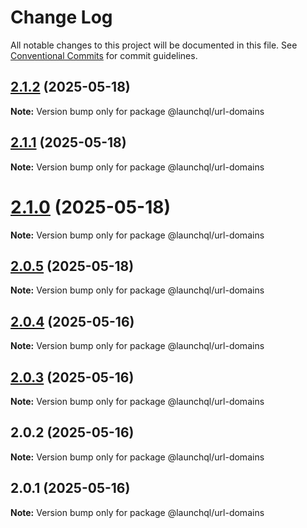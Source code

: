 # Change Log

All notable changes to this project will be documented in this file.
See [Conventional Commits](https://conventionalcommits.org) for commit guidelines.

## [2.1.2](https://github.com/launchql/launchql/compare/@launchql/url-domains@2.1.1...@launchql/url-domains@2.1.2) (2025-05-18)

**Note:** Version bump only for package @launchql/url-domains





## [2.1.1](https://github.com/launchql/launchql/compare/@launchql/url-domains@2.1.0...@launchql/url-domains@2.1.1) (2025-05-18)

**Note:** Version bump only for package @launchql/url-domains





# [2.1.0](https://github.com/launchql/launchql/compare/@launchql/url-domains@2.0.5...@launchql/url-domains@2.1.0) (2025-05-18)

**Note:** Version bump only for package @launchql/url-domains





## [2.0.5](https://github.com/launchql/launchql/compare/@launchql/url-domains@2.0.4...@launchql/url-domains@2.0.5) (2025-05-18)

**Note:** Version bump only for package @launchql/url-domains





## [2.0.4](https://github.com/launchql/launchql/compare/@launchql/url-domains@2.0.3...@launchql/url-domains@2.0.4) (2025-05-16)

**Note:** Version bump only for package @launchql/url-domains





## [2.0.3](https://github.com/launchql/launchql/compare/@launchql/url-domains@2.0.2...@launchql/url-domains@2.0.3) (2025-05-16)

**Note:** Version bump only for package @launchql/url-domains





## 2.0.2 (2025-05-16)

**Note:** Version bump only for package @launchql/url-domains





## 2.0.1 (2025-05-16)

**Note:** Version bump only for package @launchql/url-domains
